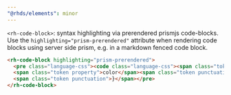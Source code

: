 ```yaml
---
"@rhds/elements": minor
---
```

`<rh-code-block>`: syntax highlighting via prerendered prismjs code-blocks. Use
the `highlighting="prism-prerendered"` attribute when rendering code blocks using
server side prism, e.g. in a markdown fenced code block.

```html
<rh-code-block highlighting="prism-prerendered">
  <pre class="language-css"><code class="language-css"><span class="token selector">a</span> <span class="token punctuation">{</span>
  <span class="token property">color</span><span class="token punctuation">:</span> <span class="token function">var</span><span class="token punctuation">(</span>--rh-color-interactive-primary-default<span class="token punctuation">)</span><span class="token punctuation">;</span>
  <span class="token punctuation">}</span></pre>
</rh-code-block>
```
